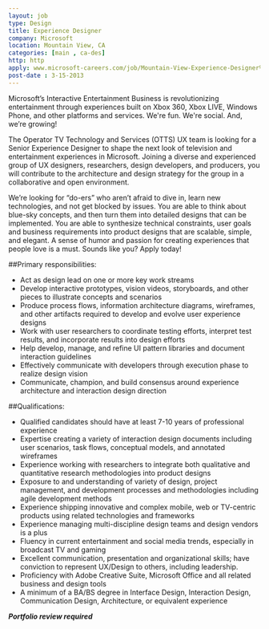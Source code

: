 ```yaml
---
layout: job
type: Design
title: Experience Designer
company: Microsoft
location: Mountain View, CA
categories: [main , ca-des]
http: http
apply: www.microsoft-careers.com/job/Mountain-View-Experience-Designer%2C-Senior-IEB-Mediaroom-%28816331%29-Job-CA-94035/2261399/?feedId=315
post-date : 3-15-2013
---
```


Microsoft’s Interactive Entertainment Business is revolutionizing entertainment through experiences built on Xbox 360, Xbox LIVE, Windows Phone, and other platforms and services. We're fun. We're social. And, we’re growing!

The Operator TV Technology and Services (OTTS) UX team is looking for a Senior Experience Designer to shape the next look of television and entertainment experiences in Microsoft. Joining a diverse and experienced group of UX designers, researchers, design developers, and producers, you will contribute to the architecture and design strategy for the group in a collaborative and open environment.

We’re looking for “do-ers” who aren’t afraid to dive in, learn new technologies, and not get blocked by issues. You are able to think about blue-sky concepts, and then turn them into detailed designs that can be implemented. You are able to synthesize technical constraints, user goals and business requirements into product designs that are scalable, simple, and elegant. A sense of humor and passion for creating experiences that people love is a must. Sounds like you? Apply today!

##Primary responsibilities:

*  Act as design lead on one or more key work streams
*  Develop interactive prototypes, vision videos, storyboards, and other pieces to illustrate concepts and scenarios
*  Produce process flows, information architecture diagrams, wireframes, and other artifacts required to develop and evolve user experience designs
*  Work with user researchers to coordinate testing efforts, interpret test results, and incorporate results into design efforts
*  Help develop, manage, and refine UI pattern libraries and document interaction guidelines
*  Effectively communicate with developers through execution phase to realize design vision
*  Communicate, champion, and build consensus around experience architecture and interaction design direction

##Qualifications:

*  Qualified candidates should have at least 7-10 years of professional experience
*  Expertise creating a variety of interaction design documents including user scenarios, task flows, conceptual models, and annotated wireframes
*  Experience working with researchers to integrate both qualitative and quantitative research methodologies into product designs
*  Exposure to and understanding of variety of design, project management, and development processes and methodologies including agile development methods
*  Experience shipping innovative and complex mobile, web or TV-centric products using related technologies and frameworks
*  Experience managing multi-discipline design teams and design vendors is a plus
*  Fluency in current entertainment and social media trends, especially in broadcast TV and gaming
*  Excellent communication, presentation and organizational skills; have conviction to represent UX/Design to others, including leadership.
*  Proficiency with Adobe Creative Suite, Microsoft Office and all related business and design tools
*  A minimum of a BA/BS degree in Interface Design, Interaction Design, Communication Design, Architecture, or equivalent experience

***Portfolio review required***

